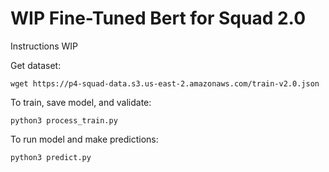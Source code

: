 # WIP Fine-Tuned Bert for Squad 2.0

Instructions WIP

Get dataset:
```
wget https://p4-squad-data.s3.us-east-2.amazonaws.com/train-v2.0.json
```

To train, save model, and validate:
```
python3 process_train.py
```

To run model and make predictions:
```
python3 predict.py
```




